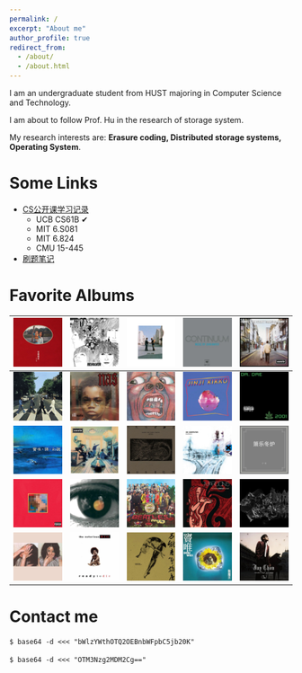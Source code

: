 ```yaml
---
permalink: /
excerpt: "About me"
author_profile: true
redirect_from: 
  - /about/
  - /about.html
---
```

I am an undergraduate student from HUST majoring in Computer Science and Technology. 

I am about to follow Prof. Hu in the research of storage system. 

My research interests are:  **Erasure coding, Distributed storage systems, Operating System**.

# Some Links

* [CS公开课学习记录](https://www.zhihu.com/column/c_1553819741969707009)
  * UCB CS61B ✔
  * MIT 6.S081
  * MIT 6.824
  * CMU 15-445
* [刷题笔记](https://github.com/Misaka9468/blog)

# Favorite Albums

| ![img](about.assets/anheqiao.jpg)                         | ![img](about.assets/36FF46574EB73E37E846612EFBB7F195.jpg) | ![img](about.assets/A2360735DB904BB962789F999AE4BC19.jpg) | ![img](about.assets/FD271D9504148D6F8FE2AEC46AABA229.jpg) | ![img](about.assets/FB7E38B1084D141C67F934CF8F37A1FF.jpg) |
| --------------------------------------------------------- | --------------------------------------------------------- | --------------------------------------------------------- | --------------------------------------------------------- | --------------------------------------------------------- |
| ![img](about.assets/7C6AB001BF792B7CBC7423A151D46B6E.jpg) | ![img](about.assets/0659D44AF052C4A21909FCC85099C6FD.jpg) | ![img](about.assets/5C6314397284807B9A8221EDE243E02E.jpg) | ![img](about.assets/6264280193D9384D2A9E55C12015504A.jpg) | ![img](about.assets/BA54A5897852324E60D46B2F87B867D3.jpg) |
| ![img](about.assets/86985191BCA3359E26485A99A61F4040.jpg) | ![img](about.assets/8A12CA94D3B80334BFF605D0C7B2D4C7.jpg) | ![img](about.assets/AB7A28B2D3CE91173755373A15443CFE.jpg) | ![img](about.assets/A30F3512E139DC4018D774239551845E.jpg) | ![img](about.assets/1009BD205CD20726C2AF17AB95549738.jpg) |
| ![img](about.assets/56A443D469ACB94103A0FCB577154F72.jpg) | ![img](about.assets/DFFFE599BC23623B2DBC275D1EB7DAB8.jpg) | ![img](about.assets/47488DB5957637958106B4FDD87143FA.jpg) | ![img](about.assets/FD86BE98DF7BA5DFAF299A4B3D2E695F.jpg) | ![img](about.assets/2653D27879E60E30D8E5FDE295C987E8.jpg) |
| ![img](about.assets/B222BB1B4BE78118867A01023C0302EC.jpg) | ![img](about.assets/61563B780F2A9F70E208EA5A2E3A8B48.jpg) | ![img](about.assets/15A1924DD5E12E3AD8C219C53A094277.jpg) | ![img](about.assets/60BC2FE8822F4A250A0264CEAE6EF94B.jpg) | ![img](about.assets/02E411F418CF8B80E4685E0CB4AFB971.jpg) |



# Contact me

```shell
$ base64 -d <<< "bWlzYWthOTQ2OEBnbWFpbC5jb20K"

$ base64 -d <<< "OTM3Nzg2MDM2Cg=="
```

